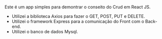 Este é um app simples para demontrar o conseito do Crud em React JS.
* Utilizei a biblioteca Axios para fazer o GET, POST, PUT e DELETE.
* Utilizei o framework Express para a comunicação do Front com o Back-end.
* Utilizei o banco de dados Mysql.

